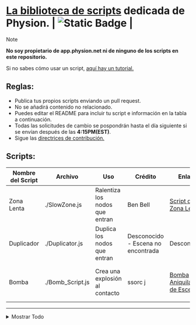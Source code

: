 # [La biblioteca de scripts](https://app.physion.net) dedicada de Physion. | ![Static Badge](https://img.shields.io/badge/Estado%3A-Disponible-lawngreen?style=flat-square&labelColor=black) |

>[!NOTE]  
__No soy propietario de app.physion.net ni de ninguno de los scripts en este repositorio.__

Si no sabes cómo usar un script, [aquí hay un tutorial.](https://github.com/nikoniko78/scripts-java-physion/blob/main/Other/HOW_TO_USE.md)

## Reglas:  
- Publica tus propios scripts enviando un pull request.
- No se añadirá contenido no relacionado.
- Puedes editar el README para incluir tu script e información en la tabla a continuación.
- Todas las solicitudes de cambio se pospondrán hasta el día siguiente si se envían después de las **4:15PM(EST)**.
- Sigue las [directrices de contribución.](https://github.com/nikoniko78/scripts-java-physion/blob/main/Other/DOCS/CONTRIBUTING.md)

## Scripts:

| Nombre del Script | Archivo       | Uso                         | Crédito                     | Enlace             | Nota                         |
|-------------------|---------------|-----------------------------|-----------------------------|---------------------|------------------------------|
|Zona Lenta         | ./SlowZone.js | Ralentiza los nodos que entran | Ben Bell                   | [Script de Zona Lenta](https://app.physion.net/scenes/slowzone-script) | Las propiedades se pueden ajustar en el script |
|Duplicador         | ./Duplicator.js| Duplica los nodos que entran  | Desconocido - Escena no encontrada | Desconocido          | No se pudo encontrar al creador original    |
|Bomba              | ./Bomb_Script.js | Crea una explosión al contacto | ssorc j                    | [Bomba Aniquiladora de Escenas](https://app.physion.net/scenes/scene-obliterating-nuke) | Las propiedades se pueden ajustar en el script |
---

<details> <summary>Mostrar Todo</summary>

<br>

| Nombre del Script | Archivo           | Uso                                             | Crédito                     | Enlace                                             | Nota                         |
|-------------------|-------------------|-------------------------------------------------|-----------------------------|---------------------------------------------------|------------------------------|
|Resorte de Motor   | ./EngineSpring.js | Crea un resorte que actúa como la combustión de un motor | Aiden Ravenshea             | [¡Coche + Motor!](https://app.physion.net/scenes/car-engine-1qItEQwO-) | Script especializado                   |
|Expandir y Dividir | ./ExpandAndSplit.js| Hace que un círculo se expanda y se duplique infinitamente | ssorc j                     | [Expandir y Dividir](https://app.physion.net/scenes/expand-and-split) | No destinado para uso real                |
|Láser              | ./Laser--Vector.js | Crea un rayo trazado                            | Box                         | [Láser (prueba)](https://app.physion.net/scenes/laser-test) | Las propiedades se pueden ajustar en el script |
|Conductor Autónomo | ./SelfDriver.js    | Un coche con círculos trazados que puede resolver laberintos | Aiden Ravenshea             | [¡Coche vs Laberinto!](https://app.physion.net/scenes/car-vs-maze) | Esta escena es destacada                |
|Juego de la Serpiente | ./SnakeGame.js     | Crea el popular juego de la serpiente en Physion | Dimitris                    | [Juego de la Serpiente](https://app.physion.net/scenes/snake-game) | Sigue las instrucciones del script       |
|Teletransportador  | ./Teleporter.js    | Teletransporta objetos a otro nodo especificado | Dimitris                    | [Teletransportadores](https://app.physion.net/scenes/teleporters) | Escribe el ID del nodo de salida en el espacio proporcionado |
|Temporizador       | ./Timer.js         | Inicia un temporizador desde un nodo de texto   | Sirfryingpan                | [Script de Temporizador (de uso gratuito)](https://app.physion.net/scenes/timer-script-free-to-use) | El valor predeterminado es 5 minutos. Sigue las instrucciones del script para cambiarlo |

</details>
